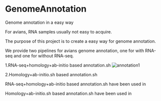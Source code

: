 # GenomeAnnotation
Genome annotation in a easy way

For avians, RNA samples usually not easy to acquire. 

The purpose of this project is to create a easy way for genome annotation.

We provide two pipelines for avians genome annotation, one for with RNA-seq and one for without RNA-seq.


1.RNA-seq+homology+ab-initio based annotation.sh
![annotation1](https://user-images.githubusercontent.com/57522086/176405489-65efa6b7-cff7-481d-a9a9-4bd7b12b2a8d.png)

2.Homology+ab-initio.sh based annotation.sh


RNA-seq+homology+ab-initio based annotation.sh have been used in 


Homology+ab-initio.sh based annotation.sh have been used in 


